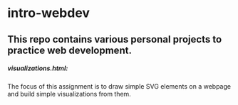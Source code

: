 # intro-webdev

## This repo contains various personal projects to practice web development.

##### visualizations.html:
The focus of this assignment is to draw simple SVG elements on a webpage and build simple visualizations from them.
